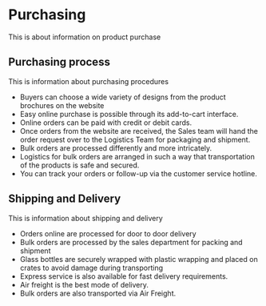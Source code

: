 # Purchasing

This is about information on product purchase

## Purchasing process

This is information about purchasing procedures

- Buyers can choose a wide variety of designs from the product brochures on the website
- Easy online purchase is possible through its add-to-cart interface.
- Online orders can be paid with credit or debit cards.
- Once orders from the website are received, the Sales team will hand the order request over to the Logistics Team for packaging and shipment.
- Bulk orders are processed differently and more intricately.
- Logistics for bulk orders are arranged in such a way that transportation of the products is safe and secured.
- You can track your orders or follow-up via the customer service hotline.

## Shipping and Delivery

This is information about shipping and delivery

- Orders online are processed for door to door delivery
- Bulk orders are processed by the sales department for packing and shipment
- Glass bottles are securely wrapped with plastic wrapping and placed on crates to avoid damage during transporting
- Express service is also available for fast delivery requirements.
- Air freight is the best mode of delivery.
- Bulk orders are also transported via Air Freight.